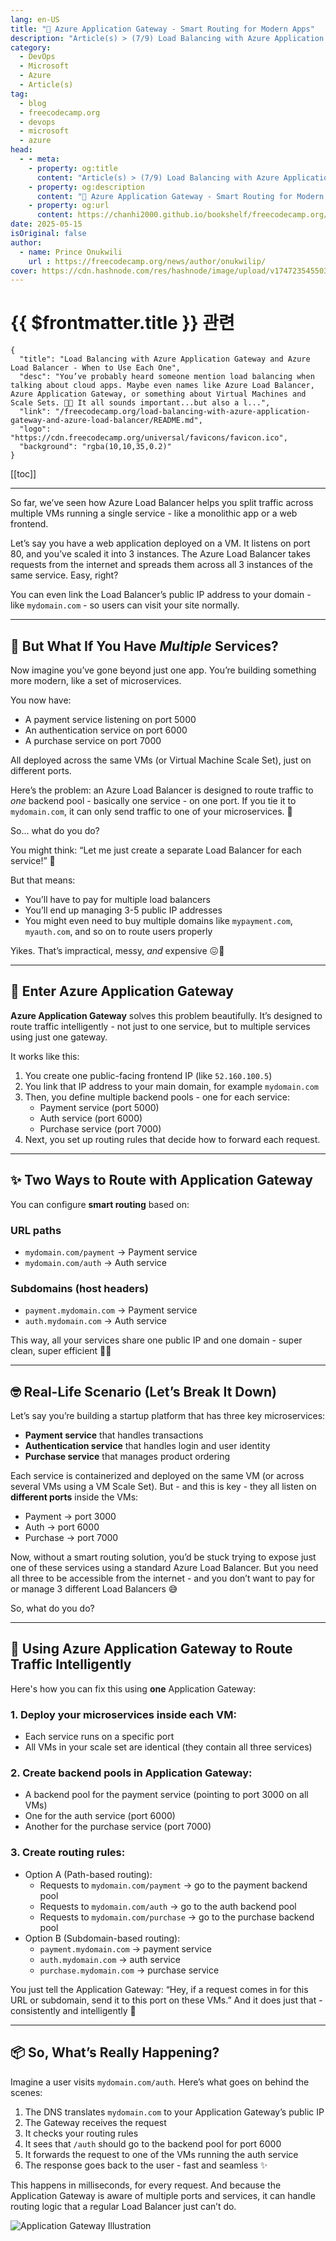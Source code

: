 ```yaml
---
lang: en-US
title: "🍴 Azure Application Gateway - Smart Routing for Modern Apps"
description: "Article(s) > (7/9) Load Balancing with Azure Application Gateway and Azure Load Balancer - When to Use Each One"
category:
  - DevOps
  - Microsoft
  - Azure
  - Article(s)
tag:
  - blog
  - freecodecamp.org
  - devops
  - microsoft
  - azure
head:
  - - meta:
    - property: og:title
      content: "Article(s) > (7/9) Load Balancing with Azure Application Gateway and Azure Load Balancer - When to Use Each One"
    - property: og:description
      content: "🍴 Azure Application Gateway - Smart Routing for Modern Apps"
    - property: og:url
      content: https://chanhi2000.github.io/bookshelf/freecodecamp.org/load-balancing-with-azure-application-gateway-and-azure-load-balancer/azure-application-gateway-smart-routing-for-modern-apps.html
date: 2025-05-15
isOriginal: false
author:
  - name: Prince Onukwili
    url : https://freecodecamp.org/news/author/onukwilip/
cover: https://cdn.hashnode.com/res/hashnode/image/upload/v1747235455030/cb82bfb4-8d7b-47e5-ab31-126906f60b40.png
---
```


# {{ $frontmatter.title }} 관련

```component VPCard
{
  "title": "Load Balancing with Azure Application Gateway and Azure Load Balancer - When to Use Each One",
  "desc": "You’ve probably heard someone mention load balancing when talking about cloud apps. Maybe even names like Azure Load Balancer, Azure Application Gateway, or something about Virtual Machines and Scale Sets. 😵‍💫 It all sounds important...but also a l...",
  "link": "/freecodecamp.org/load-balancing-with-azure-application-gateway-and-azure-load-balancer/README.md",
  "logo": "https://cdn.freecodecamp.org/universal/favicons/favicon.ico",
  "background": "rgba(10,10,35,0.2)"
}
```

[[toc]]

---

<SiteInfo
  name="Load Balancing with Azure Application Gateway and Azure Load Balancer - When to Use Each One"
  desc="You’ve probably heard someone mention load balancing when talking about cloud apps. Maybe even names like Azure Load Balancer, Azure Application Gateway, or something about Virtual Machines and Scale Sets. 😵‍💫 It all sounds important...but also a l..."
  url="https://freecodecamp.org/news/load-balancing-with-azure-application-gateway-and-azure-load-balancer#heading-azure-application-gateway-smart-routing-for-modern-apps"
  logo="https://cdn.freecodecamp.org/universal/favicons/favicon.ico"
  preview="https://cdn.hashnode.com/res/hashnode/image/upload/v1747235455030/cb82bfb4-8d7b-47e5-ab31-126906f60b40.png"/>

So far, we’ve seen how Azure Load Balancer helps you split traffic across multiple VMs running a single service - like a monolithic app or a web frontend.

Let’s say you have a web application deployed on a VM. It listens on port 80, and you’ve scaled it into 3 instances. The Azure Load Balancer takes requests from the internet and spreads them across all 3 instances of the same service. Easy, right?

You can even link the Load Balancer’s public IP address to your domain - like `mydomain.com` - so users can visit your site normally.

---

## 🧠 But What If You Have *Multiple* Services?

Now imagine you’ve gone beyond just one app. You’re building something more modern, like a set of microservices.

You now have:

- A payment service listening on port 5000
- An authentication service on port 6000
- A purchase service on port 7000

All deployed across the same VMs (or Virtual Machine Scale Set), just on different ports.

Here’s the problem: an Azure Load Balancer is designed to route traffic to *one* backend pool - basically one service - on one port. If you tie it to `mydomain.com`, it can only send traffic to one of your microservices. 😬

So… what do you do?

You might think: “Let me just create a separate Load Balancer for each service!” 🤕

But that means:

- You’ll have to pay for multiple load balancers
- You’ll end up managing 3-5 public IP addresses
- You might even need to buy multiple domains like `mypayment.com`, `myauth.com`, and so on to route users properly

Yikes. That’s impractical, messy, *and* expensive 😖💸

---

## 🎉 Enter Azure Application Gateway

**Azure Application Gateway** solves this problem beautifully. It’s designed to route traffic intelligently - not just to one service, but to multiple services using just one gateway.

It works like this:

1. You create one public-facing frontend IP (like `52.160.100.5`)
2. You link that IP address to your main domain, for example `mydomain.com`
3. Then, you define multiple backend pools - one for each service:
    - Payment service (port 5000)
    - Auth service (port 6000)
    - Purchase service (port 7000)
4. Next, you set up routing rules that decide how to forward each request.

---

## ✨ Two Ways to Route with Application Gateway

You can configure **smart routing** based on:

### URL paths

- `mydomain.com/payment` → Payment service
- `mydomain.com/auth` → Auth service

### Subdomains (host headers)

- `payment.mydomain.com` → Payment service
- `auth.mydomain.com` → Auth service

This way, all your services share one public IP and one domain - super clean, super efficient 🙌🏾

---

## 🤓 Real-Life Scenario (Let’s Break It Down)

Let’s say you’re building a startup platform that has three key microservices:

- **Payment service** that handles transactions
- **Authentication service** that handles login and user identity
- **Purchase service** that manages product ordering

Each service is containerized and deployed on the same VM (or across several VMs using a VM Scale Set). But - and this is key - they all listen on **different ports** inside the VMs:

- Payment → port 3000
- Auth → port 6000
- Purchase → port 7000

Now, without a smart routing solution, you’d be stuck trying to expose just one of these services using a standard Azure Load Balancer. But you need all three to be accessible from the internet - and you don’t want to pay for or manage 3 different Load Balancers 😅

So, what do you do?

---

## 🧠 Using Azure Application Gateway to Route Traffic Intelligently

Here's how you can fix this using **one** Application Gateway:

### 1. Deploy your microservices inside each VM:

- Each service runs on a specific port
- All VMs in your scale set are identical (they contain all three services)

### 2. Create backend pools in Application Gateway:

- A backend pool for the payment service (pointing to port 3000 on all VMs)
- One for the auth service (port 6000)
- Another for the purchase service (port 7000)

### 3. Create routing rules:

- Option A (Path-based routing):
  - Requests to `mydomain.com/payment` → go to the payment backend pool
  - Requests to `mydomain.com/auth` → go to the auth backend pool
  - Requests to `mydomain.com/purchase` → go to the purchase backend pool
- Option B (Subdomain-based routing):
  - `payment.mydomain.com` → payment service
  - `auth.mydomain.com` → auth service
  - `purchase.mydomain.com` → purchase service

You just tell the Application Gateway: “Hey, if a request comes in for this URL or subdomain, send it to this port on these VMs.” And it does just that - consistently and intelligently 🔁

---

## 📦 So, What’s Really Happening?

Imagine a user visits `mydomain.com/auth`. Here’s what goes on behind the scenes:

1. The DNS translates `mydomain.com` to your Application Gateway’s public IP
2. The Gateway receives the request
3. It checks your routing rules
4. It sees that `/auth` should go to the backend pool for port 6000
5. It forwards the request to one of the VMs running the auth service
6. The response goes back to the user - fast and seamless ✨

This happens in milliseconds, for every request. And because the Application Gateway is aware of multiple ports and services, it can handle routing logic that a regular Load Balancer just can’t do.

![Application Gateway Illustration](https://cdn.hashnode.com/res/hashnode/image/upload/v1747056436345/7ea97231-d2ee-4f63-aff1-50595e7c06e0.png)
